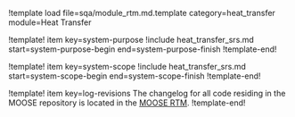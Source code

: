 !template load file=sqa/module_rtm.md.template category=heat_transfer module=Heat Transfer

!template! item key=system-purpose
!include heat_transfer_srs.md start=system-purpose-begin end=system-purpose-finish
!template-end!

!template! item key=system-scope
!include heat_transfer_srs.md start=system-scope-begin end=system-scope-finish
!template-end!

!template! item key=log-revisions
The changelog for all code residing in the MOOSE repository is located in the
[MOOSE RTM](moose_rtm.md#log-revisions).
!template-end!
